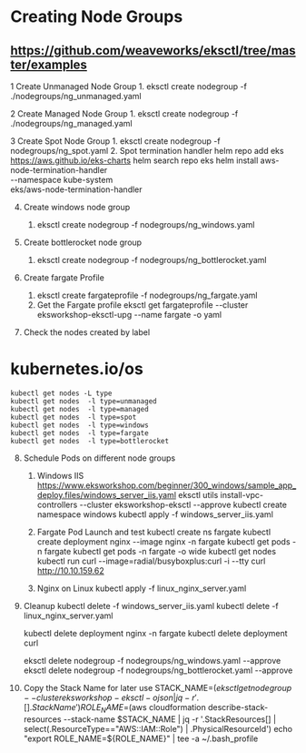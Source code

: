 # Creating Node Groups
## https://github.com/weaveworks/eksctl/tree/master/examples

1 Create Unmanaged Node Group
    1. eksctl create nodegroup -f ./nodegroups/ng_unmanaged.yaml

2 Create Managed Node Group
    1. eksctl create nodegroup -f ./nodegroups/ng_managed.yaml

3 Create Spot Node Group
    1. eksctl create nodegroup -f nodegroups/ng_spot.yaml
    2. Spot termination handler
        helm repo add eks https://aws.github.io/eks-charts
        helm search repo eks
        helm install aws-node-termination-handler \
                    --namespace kube-system \
                    eks/aws-node-termination-handler

4. Create windows node group
    1. eksctl create nodegroup -f nodegroups/ng_windows.yaml

5. Create bottlerocket node group
    1. eksctl create nodegroup -f nodegroups/ng_bottlerocket.yaml

6. Create fargate Profile
    1. eksctl create fargateprofile -f nodegroups/ng_fargate.yaml
    2. Get the Fargate profile
    eksctl get fargateprofile --cluster eksworkshop-eksctl-upg --name fargate -o yaml


7. Check the nodes created by label
# kubernetes.io/os
    kubectl get nodes -L type
    kubectl get nodes  -l type=unmanaged
    kubectl get nodes  -l type=managed
    kubectl get nodes  -l type=spot
    kubectl get nodes  -l type=windows
    kubectl get nodes  -l type=fargate
    kubectl get nodes  -l type=bottlerocket

8. Schedule Pods on different node groups

    1. Windows IIS https://www.eksworkshop.com/beginner/300_windows/sample_app_deploy.files/windows_server_iis.yaml
        eksctl utils install-vpc-controllers --cluster eksworkshop-eksctl --approve
        kubectl create namespace windows
        kubectl apply -f windows_server_iis.yaml

    2. Fargate Pod Launch and test
        kubectl create ns fargate
        kubectl create deployment nginx --image nginx -n fargate
        kubectl get pods -n fargate
        kubectl get pods -n fargate -o wide
        kubectl get nodes
        kubectl run curl --image=radial/busyboxplus:curl -i --tty
        curl http://10.10.159.62

    3. Nginx on Linux
        kubectl apply -f linux_nginx_server.yaml

9. Cleanup
    kubectl delete -f  windows_server_iis.yaml
    kubectl delete -f linux_nginx_server.yaml

    kubectl delete deployment nginx -n fargate
    kubectl delete deployment curl

    eksctl delete nodegroup -f nodegroups/ng_windows.yaml --approve
    eksctl delete nodegroup -f nodegroups/ng_bottlerocket.yaml --approve

10. Copy the Stack Name for later use
    STACK_NAME=$(eksctl get nodegroup --cluster eksworkshop-eksctl -o json | jq -r '.[].StackName')
    ROLE_NAME=$(aws cloudformation describe-stack-resources --stack-name $STACK_NAME | jq -r '.StackResources[] | select(.ResourceType=="AWS::IAM::Role") | .PhysicalResourceId')
    echo "export ROLE_NAME=${ROLE_NAME}" | tee -a ~/.bash_profile

